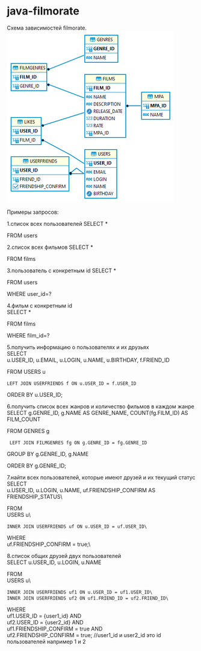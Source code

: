 
# java-filmorate

Схема зависимостей filmorate.\
![Database schema](PUBLIC.png)

Примеры запросов:

1.список всех пользователей
SELECT *

FROM users

2.список всех фильмов
SELECT *

FROM films

3.пользователь с конкретным id
SELECT *

FROM users

WHERE user_id=?

4.фильм с конкретным id\
SELECT *

FROM films

WHERE film_id=?

5.получить информацию о пользователях и их друзьях\
SELECT  
u.USER_ID, u.EMAIL, u.LOGIN, u.NAME, u.BIRTHDAY, f.FRIEND_ID

FROM
USERS u

    LEFT JOIN USERFRIENDS f ON u.USER_ID = f.USER_ID

ORDER BY
u.USER_ID;

6.получить список всех жанров и количество фильмов в каждом жанре \
SELECT
g.GENRE_ID, g.NAME AS GENRE_NAME,
COUNT(fg.FILM_ID) AS FILM_COUNT

FROM GENRES g

     LEFT JOIN FILMGENRES fg ON g.GENRE_ID = fg.GENRE_ID

GROUP BY
g.GENRE_ID, g.NAME

ORDER BY
g.GENRE_ID;

7.найти всех пользователей, которые имеют друзей и их текущий статус\
SELECT\
u.USER_ID, u.LOGIN, u.NAME, uf.FRIENDSHIP_CONFIRM AS FRIENDSHIP_STATUS\

FROM\
USERS u\
     
    INNER JOIN USERFRIENDS uf ON u.USER_ID = uf.USER_ID\

WHERE\
uf.FRIENDSHIP_CONFIRM = true;\

8.список общих друзей двух пользователей\
SELECT
u.USER_ID, u.LOGIN, u.NAME

FROM\
USERS u\
    
    INNER JOIN USERFRIENDS uf1 ON u.USER_ID = uf1.USER_ID\
    INNER JOIN USERFRIENDS uf2 ON uf1.FRIEND_ID = uf2.FRIEND_ID\
WHERE\
uf1.USER_ID = {user1_id} AND\
uf2.USER_ID = {user2_id} AND\
uf1.FRIENDSHIP_CONFIRM = true AND\
uf2.FRIENDSHIP_CONFIRM = true;
//user1_id и user2_id это id пользователей например 1 и 2
